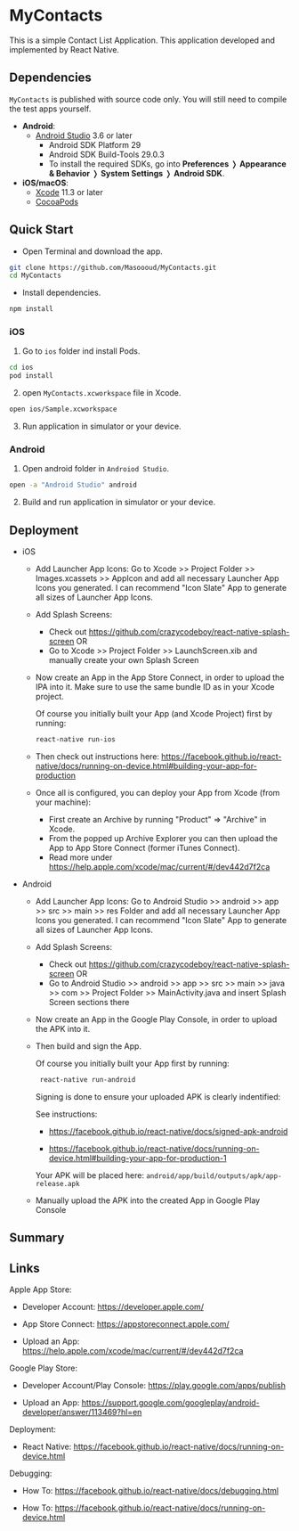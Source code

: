 # MyContacts

This is a simple Contact List Application. This application developed and implemented by React Native. 

## <a id="Dependencies"></a>Dependencies

`MyContacts` is published with source code only. You will still need
to compile the test apps yourself.

- **Android**:
  - [Android Studio](https://developer.android.com/studio) 3.6 or later
    - Android SDK Platform 29
    - Android SDK Build-Tools 29.0.3
    - To install the required SDKs, go into **Preferences** ❭ **Appearance &
      Behavior** ❭ **System Settings** ❭ **Android SDK**.
- **iOS/macOS**:
  - [Xcode](https://apps.apple.com/app/xcode/id497799835?mt=12) 11.3 or later
  - [CocoaPods](https://cocoapods.org/)


## Quick Start

- Open Terminal and download the app.

```bash
git clone https://github.com/Masoooud/MyContacts.git
cd MyContacts
```

- Install dependencies.

```bash
npm install
```

### iOS

1. Go to `ios` folder ind install Pods.

```bash
cd ios
pod install
```

2. open `MyContacts.xcworkspace` file in Xcode.

```bash
open ios/Sample.xcworkspace
```

3. Run application in simulator or your device.

### Android

1. Open android folder in `Androiod Studio`.

```bash
open -a "Android Studio" android
```

2. Build and run application in simulator or your device.

## <a id="Deployment"></a>Deployment

- iOS

    - Add Launcher App Icons: Go to Xcode >> Project Folder >> Images.xcassets >> AppIcon and add all necessary Launcher App Icons you generated. I can recommend "Icon Slate" App to generate all sizes of Launcher App Icons.

    - Add Splash Screens: 
        - Check out <https://github.com/crazycodeboy/react-native-splash-screen> OR
        - Go to Xcode >> Project Folder >> LaunchScreen.xib and manually create your own Splash Screen

    - Now create an App in the App Store Connect, in order to upload the IPA into it. Make sure to use the same bundle ID as in your Xcode project.

        Of course you initially built your App (and Xcode Project) first by running:

        ```bash
        react-native run-ios
        ```

    - Then check out instructions here: <https://facebook.github.io/react-native/docs/running-on-device.html#building-your-app-for-production>

    - Once all is configured, you can deploy your App from Xcode (from your machine):

        - First create an Archive by running "Product" => "Archive" in Xcode.
        - From the popped up Archive Explorer you can then upload the App to App Store Connect (former iTunes Connect).
        - Read more under <https://help.apple.com/xcode/mac/current/#/dev442d7f2ca>

- Android

    - Add Launcher App Icons: Go to Android Studio >> android >> app >> src >> main >> res Folder and add all necessary Launcher App Icons you generated. I can recommend "Icon Slate" App to generate all sizes of Launcher App Icons.

    - Add Splash Screens:
        - Check out <https://github.com/crazycodeboy/react-native-splash-screen> OR
        - Go to Android Studio >> android >> app >> src >> main >> java >> com >> Project Folder >> MainActivity.java and insert Splash Screen sections there

    - Now create an App in the Google Play Console, in order to upload the APK into it.

    - Then build and sign the App.

        Of course you initially built your App first by running:

        ```bash
         react-native run-android
        ```

        Signing is done to ensure your uploaded APK is clearly indentified:

        See instructions:

        - <https://facebook.github.io/react-native/docs/signed-apk-android>

        - <https://facebook.github.io/react-native/docs/running-on-device.html#building-your-app-for-production-1>

        Your APK will be placed here: `android/app/build/outputs/apk/app-release.apk`

    - Manually upload the APK into the created App in Google Play Console

## <a id="Summary"></a>Summary

## <a id="Links"></a>Links


Apple App Store:

- Developer Account: <https://developer.apple.com/>

- App Store Connect: <https://appstoreconnect.apple.com/>

- Upload an App: <https://help.apple.com/xcode/mac/current/#/dev442d7f2ca>

Google Play Store:

- Developer Account/Play Console: <https://play.google.com/apps/publish>

- Upload an App: <https://support.google.com/googleplay/android-developer/answer/113469?hl=en>

Deployment:

- React Native: <https://facebook.github.io/react-native/docs/running-on-device.html>

Debugging:

- How To: <https://facebook.github.io/react-native/docs/debugging.html>

- How To: <https://facebook.github.io/react-native/docs/running-on-device.html>

